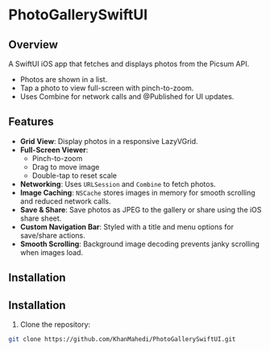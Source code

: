 # PhotoGallerySwiftUI
## Overview
A SwiftUI iOS app that fetches and displays photos from the Picsum API.
- Photos are shown in a list.
- Tap a photo to view full-screen with pinch-to-zoom.
- Uses Combine for network calls and @Published for UI updates.

## Features
- **Grid View**: Display photos in a responsive LazyVGrid.  
- **Full-Screen Viewer**:
  - Pinch-to-zoom
  - Drag to move image
  - Double-tap to reset scale
- **Networking**: Uses `URLSession` and `Combine` to fetch photos.  
- **Image Caching**: `NSCache` stores images in memory for smooth 
scrolling and reduced network calls.  
- **Save & Share**: Save photos as JPEG to the gallery or share using the 
iOS share sheet.  
- **Custom Navigation Bar**: Styled with a title and menu options for 
save/share actions.  
- **Smooth Scrolling**: Background image decoding prevents janky scrolling 
when images load.


## Installation
## Installation

1. Clone the repository:  
```bash
git clone https://github.com/KhanMahedi/PhotoGallerySwiftUI.git



